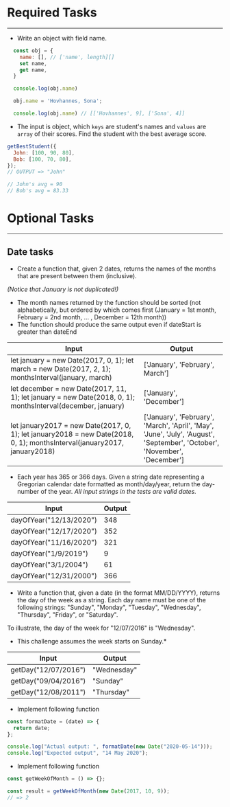 # Required Tasks
---
- Write an object with field name.

```javascript
  const obj = {
    name: [], // ['name', length][]
    set name,
    get name,
  }

  console.log(obj.name)

  obj.name = 'Hovhannes, Sona';

  console.log(obj.name) // [['Hovhannes', 9], ['Sona', 4]]
```

- The input is object, which `keys` are student's names and `values` are `array` of their scores. Find the student with the best average score.

```javascript
getBestStudent({
  John: [100, 90, 80],
  Bob: [100, 70, 80],
});
// OUTPUT => "John"

// John's avg = 90
// Bob's avg = 83.33
```

# Optional Tasks
---

## Date tasks

- Create a function that, given 2 dates, returns the names of the months that are present between them (inclusive).

_(Notice that January is not duplicated!)_

- The month names returned by the function should be sorted (not alphabetically, but ordered by which comes first (January = 1st month, February = 2nd month, … , December = 12th month))
- The function should produce the same output even if dateStart is greater than dateEnd

| Input                                                                                                                    | Output                                                                                                                     |
| ------------------------------------------------------------------------------------------------------------------------ | -------------------------------------------------------------------------------------------------------------------------- |
| let january = new Date(2017, 0, 1); let march = new Date(2017, 2, 1); monthsInterval(january, march)                     | ['January', 'February', March']                                                                                            |
| let december = new Date(2017, 11, 1); let january = new Date(2018, 0, 1); monthsInterval(december, january)              | ['January', 'December']                                                                                                    |
| let january2017 = new Date(2017, 0, 1); let january2018 = new Date(2018, 0, 1); monthsInterval(january2017, january2018) | ['January', 'February', 'March', 'April', 'May', 'June', 'July', 'August', 'September', 'October', 'November', 'December'] |

- Each year has 365 or 366 days. Given a string date representing a Gregorian calendar date formatted as month/day/year, return the day-number of the year.
  _All input strings in the tests are valid dates._

| Input                   | Output |
| ----------------------- | ------ |
| dayOfYear("12/13/2020") | 348    |
| dayOfYear("12/17/2020") | 352    |
| dayOfYear("11/16/2020") | 321    |
| dayOfYear("1/9/2019")   | 9      |
| dayOfYear("3/1/2004")   | 61     |
| dayOfYear("12/31/2000") | 366    |

- Write a function that, given a date (in the format MM/DD/YYYY), returns the day of the week as a string. Each day name must be one of the following strings: "Sunday", "Monday", "Tuesday", "Wednesday", "Thursday", "Friday", or "Saturday".

To illustrate, the day of the week for "12/07/2016" is "Wednesday".

- This challenge assumes the week starts on Sunday.\*

| Input                | Output      |
| -------------------- | ----------- |
| getDay("12/07/2016") | "Wednesday" |
| getDay("09/04/2016") | "Sunday"    |
| getDay("12/08/2011") | "Thursday"  |

- Implement following function

```javascript
const formatDate = (date) => {
  return date;
};

console.log("Actual output: ", formatDate(new Date("2020-05-14")));
console.log("Expected output", "14 May 2020");
```

- Implement following function

```javascript
const getWeekOfMonth = () => {};

const result = getWeekOfMonth(new Date(2017, 10, 9));
// => 2
```